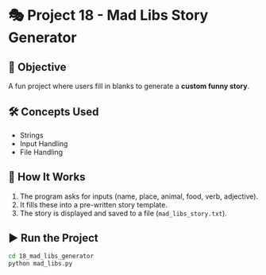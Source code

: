 # 🎭 Project 18 - Mad Libs Story Generator

## 📌 Objective
A fun project where users fill in blanks to generate a **custom funny story**.

## 🛠️ Concepts Used
- Strings
- Input Handling
- File Handling

## 🚀 How It Works
1. The program asks for inputs (name, place, animal, food, verb, adjective).
2. It fills these into a pre-written story template.
3. The story is displayed and saved to a file (`mad_libs_story.txt`).

## ▶️ Run the Project
```bash
cd 18_mad_libs_generator
python mad_libs.py
